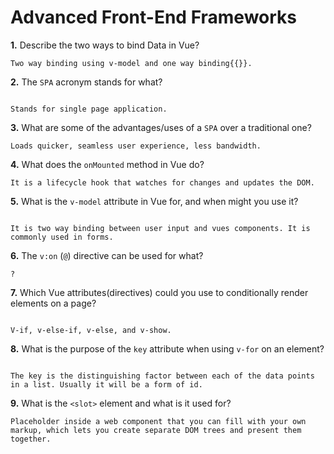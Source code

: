 # Advanced Front-End Frameworks


**1.** Describe the two ways to bind Data in Vue?
<!-- enter you answer in the space below -->
```
Two way binding using v-model and one way binding{{}}.

```

**2.** The `SPA` acronym stands for what?
<!-- enter you answer in the space below -->
```

Stands for single page application.

```
**3.** What are some of the advantages/uses of a `SPA` over a traditional one?
<!-- enter you answer in the space below -->
```
Loads quicker, seamless user experience, less bandwidth.

```
**4.** What does the `onMounted` method in Vue do?
<!-- enter you answer in the space below -->
```
It is a lifecycle hook that watches for changes and updates the DOM.

```
**5.** What is the `v-model` attribute in Vue for, and when might you use it?
<!-- enter you answer in the space below -->
```

It is two way binding between user input and vues components. It is commonly used in forms.

```
**6.** The `v:on` (`@`) directive can be used for what?
<!-- enter you answer in the space below -->
```
?

```
**7.** Which Vue attributes(directives) could you use to conditionally render elements on a page?
<!-- enter you answer in the space below -->
```

V-if, v-else-if, v-else, and v-show.

```
**8.** What is the purpose of the `key` attribute when using `v-for` on an element?
<!-- enter you answer in the space below -->
```

The key is the distinguishing factor between each of the data points in a list. Usually it will be a form of id.

```
**9.** What is the `<slot>` element and what is it used for?
<!-- enter you answer in the space below -->
```
Placeholder inside a web component that you can fill with your own markup, which lets you create separate DOM trees and present them together.


```